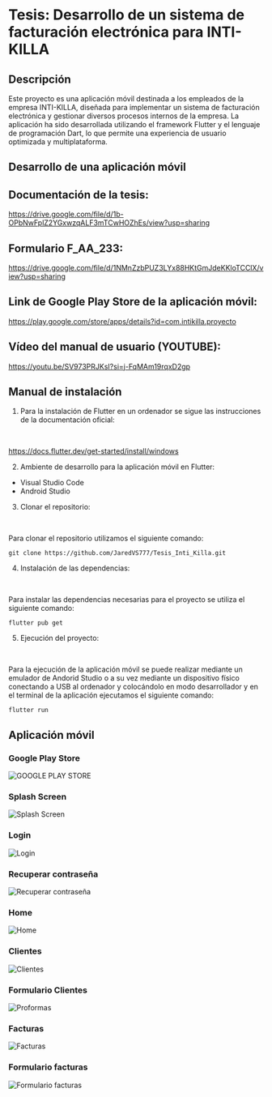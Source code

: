 # Tesis: Desarrollo de un sistema de facturación electrónica para INTI-KILLA

## Descripción
Este proyecto es una aplicación móvil destinada a los empleados de la empresa INTI-KILLA, diseñada para implementar un sistema de facturación electrónica y gestionar diversos procesos internos de la empresa. La aplicación ha sido desarrollada utilizando el framework Flutter y el lenguaje de programación Dart, lo que permite una experiencia de usuario optimizada y multiplataforma.

## Desarrollo de una aplicación móvil

## Documentación de la tesis:
https://drive.google.com/file/d/1b-OPbNwFplZ2YGxwzqALF3mTCwHOZhEs/view?usp=sharing

## Formulario F_AA_233:
https://drive.google.com/file/d/1NMnZzbPUZ3LYx88HKtGmJdeKKloTCClX/view?usp=sharing

## Link de Google Play Store de la aplicación móvil:
https://play.google.com/store/apps/details?id=com.intikilla.proyecto

## Vídeo del manual de usuario (YOUTUBE):
https://youtu.be/SV973PRJKsI?si=j-FqMAm19rqxD2gp

## Manual de instalación
1) Para la instalación de Flutter en un ordenador se sigue las instrucciones de la documentación oficial:
<br>

https://docs.flutter.dev/get-started/install/windows

2) Ambiente de desarrollo para la aplicación móvil en Flutter:
* Visual Studio Code
* Android Studio

3) Clonar el repositorio:
<br>

Para clonar el repositorio utilizamos el siguiente comando:
<br>

```
git clone https://github.com/JaredVS777/Tesis_Inti_Killa.git
```

4) Instalación de las dependencias:
<br>

Para instalar las dependencias necesarias para el proyecto se utiliza el siguiente comando:
<br>

```
flutter pub get
```
5) Ejecución del proyecto:
<br>

Para la ejecución de la aplicación móvil se puede realizar mediante un emulador de Andorid Studio o a su vez mediante un dispositivo físico conectando a USB al ordenador y colocándolo en modo desarrollador y en el terminal de la aplicación ejecutamos el siguiente comando:
<br>

```
flutter run
```

## Aplicación móvil

### Google Play Store
![GOOGLE PLAY STORE](https://github.com/user-attachments/assets/97fb53a5-160f-4632-9b3b-b9428f0ff81b)

### Splash Screen
![Splash Screen](https://github.com/user-attachments/assets/320259bd-6ccd-4f2e-9c90-d89cd710ffee)

### Login
![Login](https://github.com/user-attachments/assets/92cbf63d-5c6d-445b-9985-80acd791fe41)

### Recuperar contraseña
![Recuperar contraseña](https://github.com/user-attachments/assets/4bade255-1980-41a1-a3c5-262b33e05c65)

### Home
![Home](https://github.com/user-attachments/assets/a7c026d7-b96f-4c8d-b9aa-ad5ad78e2d8a)

### Clientes
![Clientes](https://github.com/user-attachments/assets/1858734b-fa9f-4a04-8475-437e7de9771d)

### Formulario Clientes
![Proformas](https://github.com/user-attachments/assets/2c571fa3-df39-4ffc-8f96-69e1b46e9dbb)

### Facturas
![Facturas](https://github.com/user-attachments/assets/a60ca600-15fc-4f84-bce0-419010e5ae66)

### Formulario facturas
![Formulario facturas](https://github.com/user-attachments/assets/dc0c3728-4c60-4a6d-afec-1c00a48d1f26)






